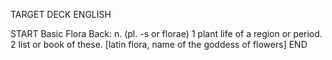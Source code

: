 TARGET DECK
ENGLISH

START
Basic
Flora
Back: n. (pl. -s or florae) 1 plant life of a region or period. 2 list or book of these. [latin flora, name of the goddess of flowers]
END
